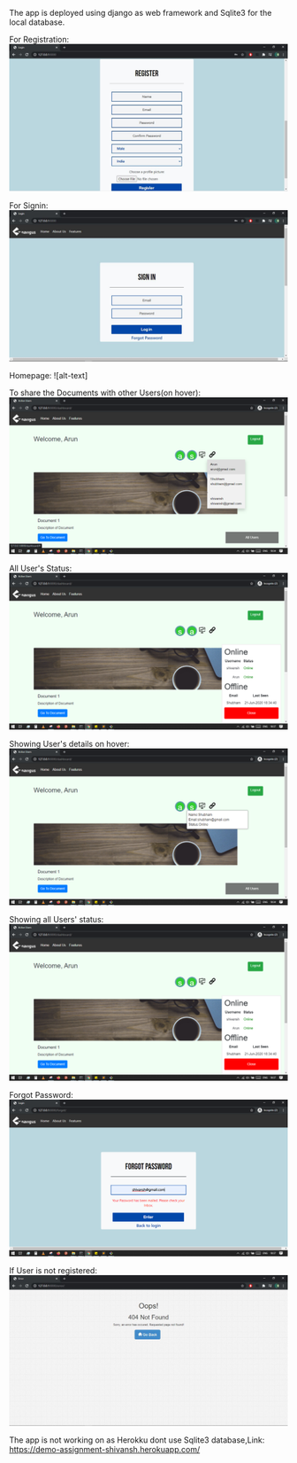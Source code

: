 The app is deployed using django as web framework and Sqlite3 for the local database.

For Registration:
![alt-text](https://github.com/shivansh-gupta/Assignment1-Presence_Service/blob/master/screenshots/register.JPG)

For Signin:
![alt-text](https://github.com/shivansh-gupta/Assignment1-Presence_Service/blob/master/screenshots/signin.JPG)

Homepage:
![alt-text]

To share the Documents with other Users(on hover):
![alt-text](https://github.com/shivansh-gupta/Assignment1-Presence_Service/blob/master/screenshots/online_share_users.png)

All User's Status:
![alt text](https://github.com/shivansh-gupta/Assignment1-Presence_Service/blob/master/screenshots/all_users_status.png)

Showing User's details on hover:
![alt text](https://github.com/shivansh-gupta/Assignment1-Presence_Service/blob/master/screenshots/avatar_hover.png)

Showing all Users' status:
![alt text](https://github.com/shivansh-gupta/Assignment1-Presence_Service/blob/master/screenshots/all_users_status.png)

Forgot Password:
![alt text](https://github.com/shivansh-gupta/Assignment1-Presence_Service/blob/master/screenshots/forget_password.png)

If User is not registered:
![alt text](https://github.com/shivansh-gupta/Assignment1-Presence_Service/blob/master/screenshots/error.JPG)
 
 
 The app is not working on as Herokku dont use Sqlite3 database,Link: https://demo-assignment-shivansh.herokuapp.com/ 
